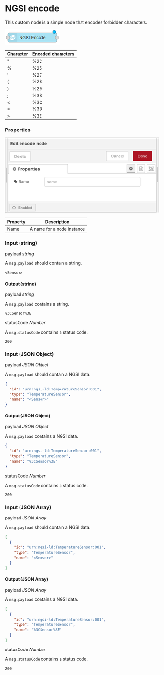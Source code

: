# NGSI encode

This custom node is a simple node that encodes forbidden characters.

![](https://raw.githubusercontent.com/lets-fiware/node-red-contrib-letsfiware-NGSI/gh-pages/images/encode/encode-01.png)

| Character | Encoded characters |
| --------- | ------------------ |
| "         | %22                |
| %         | %25                |
| '         | %27                |
| (         | %28                |
| )         | %29                |
| ;         | %3B                |
| <         | %3C                |
| =         | %3D                |
| >         | %3E                |

### Properties

![](https://raw.githubusercontent.com/lets-fiware/node-red-contrib-letsfiware-NGSI/gh-pages/images/encode/encode-02.png)

| Property    | Description                     |
| ----------- | ------------------------------- |
| Name        | A name for a node instance      |

### Input (string)

payload *string*

A `msg.payload` should contain a string.

```text
<Sensor>
```

#### Output (string)

payload *string*

A `msg.payload` contains a string.

```text
%3CSensor%3E
```

statusCode *Number*

A `msg.statusCode` contains a status code.

```text
200
```

### Input (JSON Object)

payload *JSON Object*

A `msg.payload` should contain a NGSI data.

```json
{
  "id": "urn:ngsi-ld:TemperatureSensor:001",
  "type": "TemperatureSensor",
  "name": "<Sensor>"
}
```

#### Output (JSON Object)

payload *JSON Object*

A `msg.payload` contains a NGSI data.

```json
{
  "id": "urn:ngsi-ld:TemperatureSensor:001",
  "type": "TemperatureSensor",
  "name": "%3CSensor%3E"
}
```

statusCode *Number*

A `msg.statusCode` contains a status code.

```text
200
```

### Input (JSON Array)

payload *JSON Array*

A `msg.payload` should contain a NGSI data.

```json
[
  {
    "id": "urn:ngsi-ld:TemperatureSensor:001",
    "type": "TemperatureSensor",
    "name": "<Sensor>"
  }
]
```

#### Output (JSON Array)

payload *JSON Array*

A `msg.payload` contains a NGSI data.

```json
[
  {
    "id": "urn:ngsi-ld:TemperatureSensor:001",
    "type": "TemperatureSensor",
    "name": "%3CSensor%3E"
  }
]
```

statusCode *Number*

A `msg.statusCode` contains a status code.

```text
200
```
